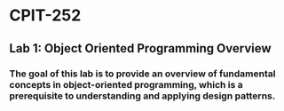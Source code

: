 # CPIT-252

## Lab 1: Object Oriented Programming Overview

### The goal of this lab is to provide an overview of fundamental concepts in object-oriented programming, which is a prerequisite to understanding and applying design patterns.
